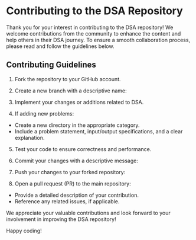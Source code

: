 # Contributing to the DSA Repository

Thank you for your interest in contributing to the DSA repository! We welcome contributions from the community to enhance the content and help others in their DSA journey. To ensure a smooth collaboration process, please read and follow the guidelines below.

## Contributing Guidelines

1. Fork the repository to your GitHub account.

2. Create a new branch with a descriptive name:

3. Implement your changes or additions related to DSA.

4. If adding new problems:
- Create a new directory in the appropriate category.
- Include a problem statement, input/output specifications, and a clear explanation.

5. Test your code to ensure correctness and performance.

6. Commit your changes with a descriptive message:

7. Push your changes to your forked repository:

8. Open a pull request (PR) to the main repository:
- Provide a detailed description of your contribution.
- Reference any related issues, if applicable.

We appreciate your valuable contributions and look forward to your involvement in improving the DSA repository!

Happy coding!
